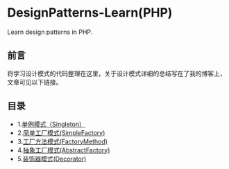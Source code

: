 # DesignPatterns-Learn(PHP) 
Learn design patterns in PHP.
## 前言
将学习设计模式的代码整理在这里，关于设计模式详细的总结写在了我的博客上，文章可见以下链接。

## 目录
* 1.[单例模式（Singleton）](http://tenpercent.top/2017/06/20/Singleton-Pattern/)
* 2.[简单工厂模式(SimpleFactory)](http://tenpercent.top/2017/07/10/factory-pattern/)
* 3.[工厂方法模式(FactoryMethod)](http://tenpercent.top/2017/07/10/factory-pattern/)
* 4.[抽象工厂模式(AbstractFactory)](http://tenpercent.top/2017/07/10/factory-pattern/)
* 5.[装饰器模式(Decorator)](http://tenpercent.top/2017/09/17/Decorator-Pattern/)


